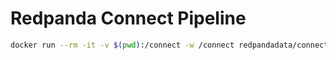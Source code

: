 # Redpanda Connect Pipeline

```bash
docker run --rm -it -v $(pwd):/connect -w /connect redpandadata/connect:4.50 streams -r shared.yaml connect1.yaml connect2.yaml
```
